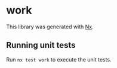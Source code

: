 # work

This library was generated with [Nx](https://nx.dev).

## Running unit tests

Run `nx test work` to execute the unit tests.
